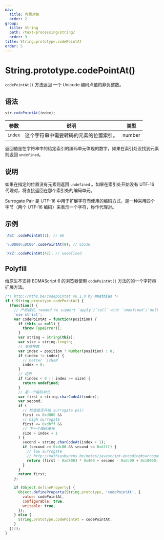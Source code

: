```yaml
---
nav:
  title: 内置对象
  order: 2
group:
  title: String
  path: /text-processing/string/
  order: 9
title: String.prototype.codePointAt
order: 5
---
```


# String.prototype.codePointAt()

`codePointAt()` 方法返回 一个 Unicode 编码点值的非负整数。

## 语法

```js
str.codePointAt(index);
```

| 参数    | 说明                                   | 类型   |
| ------- | -------------------------------------- | ------ |
| `index` | 这个字符串中需要转码的元素的位置索引。 | number |

返回值是在字符串中的给定索引的编码单元体现的数字，如果在索引处没找到元素则返回 `undefined`。

## 说明

如果在指定的位置没有元素则返回 `undefined` 。如果在索引处开始没有 UTF-16 代理对，将直接返回在那个索引处的编码单元。

Surrogate Pair 是 UTF-16 中用于扩展字符而使用的编码方式，是一种采用四个字节（两个 UTF-16 编码）来表示一个字符，称作代理对。

## 示例

```js
'ABC'.codePointAt(1); // 66

'\uD800\uDC00'.codePointAt(0); // 65536

'XYZ'.codePointAt(42); // undefined
```

## Polyfill

给原生不支持 ECMAScript 6 的浏览器使用 `codePointAt()` 方法的的一个字符串扩展方法。

```js
/*! http://mths.be/codepointat v0.1.0 by @mathias */
if (!String.prototype.codePointAt) {
  (function() {
    // 严格模式，needed to support `apply`/`call` with `undefined`/`null`
    'use strict';
    var codePointAt = function(position) {
      if (this == null) {
        throw TypeError();
      }
      var string = String(this);
      var size = string.length;
      // 变成整数
      var index = position ? Number(position) : 0;
      if (index != index) {
        // better `isNaN`
        index = 0;
      }
      // 边界
      if (index < 0 || index >= size) {
        return undefined;
      }
      // 第一个编码单元
      var first = string.charCodeAt(index);
      var second;
      if (
        // 检查是否开始 surrogate pair
        first >= 0xd800 &&
        // high surrogate
        first <= 0xdbff &&
        // 下一个编码单元
        size > index + 1
      ) {
        second = string.charCodeAt(index + 1);
        if (second >= 0xdc00 && second <= 0xdfff) {
          // low surrogate
          // http://mathiasbynens.be/notes/javascript-encoding#surrogate-formulae
          return (first - 0xd800) * 0x400 + second - 0xdc00 + 0x10000;
        }
      }
      return first;
    };

    if (Object.defineProperty) {
      Object.defineProperty(String.prototype, 'codePointAt', {
        value: codePointAt,
        configurable: true,
        writable: true,
      });
    } else {
      String.prototype.codePointAt = codePointAt;
    }
  })();
}
```
